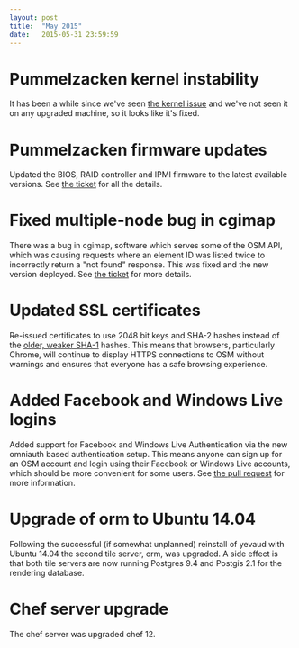 ```yaml
---
layout: post
title:  "May 2015"
date:   2015-05-31 23:59:59
---
```


# Pummelzacken kernel instability

It has been a while since we've seen [the kernel issue](https://github.com/openstreetmap/operations/issues/29) and we've not seen it on any upgraded machine, so it looks like it's fixed.

# Pummelzacken firmware updates

Updated the BIOS, RAID controller and IPMI firmware to the latest available versions. See [the ticket](https://github.com/openstreetmap/operations/issues/32#issuecomment-100973749) for all the details.

# Fixed multiple-node bug in cgimap

There was a bug in cgimap, software which serves some of the OSM API, which was causing requests where an element ID was listed twice to incorrectly return a "not found" response. This was fixed and the new version deployed. See [the ticket](https://github.com/zerebubuth/openstreetmap-cgimap/issues/94) for more details.

# Updated SSL certificates

Re-issued certificates to use 2048 bit keys and SHA-2 hashes instead of the [older, weaker SHA-1](https://konklone.com/post/why-google-is-hurrying-the-web-to-kill-sha-1) hashes. This means that browsers, particularly Chrome, will continue to display HTTPS connections to OSM without warnings and ensures that everyone has a safe browsing experience.

# Added Facebook and Windows Live logins

Added support for Facebook and Windows Live Authentication via the new omniauth based authentication setup. This means anyone can sign up for an OSM account and login using their Facebook or Windows Live accounts, which should be more convenient for some users. See [the pull request](https://github.com/openstreetmap/openstreetmap-website/pull/960) for more information.

# Upgrade of orm to Ubuntu 14.04

Following the successful (if somewhat unplanned) reinstall of yevaud with Ubuntu 14.04 the second tile server, orm, was upgraded. A side effect is that both tile servers are now running Postgres 9.4 and Postgis 2.1 for the rendering database. 

# Chef server upgrade

The chef server was upgraded chef 12.
